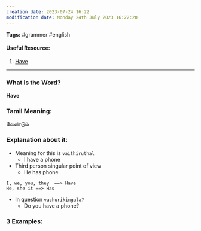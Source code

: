 ```yaml
---
creation date: 2023-07-24 16:22
modification date: Monday 24th July 2023 16:22:20
---
```


**Tags:** #grammer #english 

#### Useful Resource:
1. [Have](https://dictionary.cambridge.org/grammar/british-grammar/have)

--------------------------------------

### What is the Word?

**Have**

### Tamil Meaning:

வேண்டும்

### Explanation about it:

* Meaning for this is `vaithiruthal`
	* I have a phone
* Third person singular point of view
	* He has phone

```
I, we, you, they  ==> Have
He, she it ==> Has
```

* In question `vachurikingala?`
	* Do you have a phone?

### 3 Examples:





